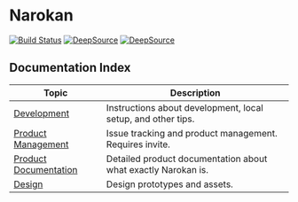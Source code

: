 # Narokan

[![Build Status](https://github.com/narokan-org/web/actions/workflows/ci-cd.yml/badge.svg)](https://github.com/narokan-org/web/actions/workflows/ci-cd.yml)
[![DeepSource](https://app.deepsource.com/gh/narokan-org/web.svg/?label=code+coverage&show_trend=true&token=o_NlhHplClKn6pV5KFydPD1d)](https://app.deepsource.com/gh/narokan-org/web/)
[![DeepSource](https://app.deepsource.com/gh/narokan-org/web.svg/?label=active+issues&show_trend=true&token=o_NlhHplClKn6pV5KFydPD1d)](https://app.deepsource.com/gh/narokan-org/web/)

## Documentation Index

| Topic                                                                                                                         | Description                                                   |
| ----------------------------------------------------------------------------------------------------------------------------- | ------------------------------------------------------------- |
| [Development](docs/development.md)                                                                                            | Instructions about development, local setup, and other tips.  |
| [Product Management](https://linear.app/narokan/)                                                                             | Issue tracking and product management. Requires invite.       |
| [Product Documentation](https://coda.io/d/PRD_dP1UBl3hQc4/Project-Basel_suVd-?loginId=bml0aXNoLnNhY2hhckBnbWFpbC5jb20#_lu2F3) | Detailed product documentation about what exactly Narokan is. |
| [Design](https://www.figma.com/proto/ziyVifnwIWgPVAL5QDy8HG/Design?node-id=162-34491&t=RvkkiA4sPFPTsOf6-1)                    | Design prototypes and assets.                                 |
